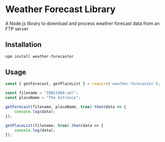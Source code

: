# Weather Forecast Library

A Node.js library to download and process weather forecast data from an FTP server.

## Installation

```bash
npm install weather-forecaster
```

## Usage

```javascript
const { getForecast, getPlaceList } = require('weather-forecaster');

const filename = "IDN11060.xml";
const placeName = "The Entrance";

getForecast(filename, placeName, true).then(data => {
    console.log(data);
});

getPlaceList(filename, true).then(data => {
    console.log(data);
});

```